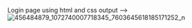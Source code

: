Login page using html and css 
output -->  ![456484879_1072740007718345_7603645618185171252_n](https://github.com/user-attachments/assets/61495d93-8038-4bb4-b71a-99228f6f5891)
